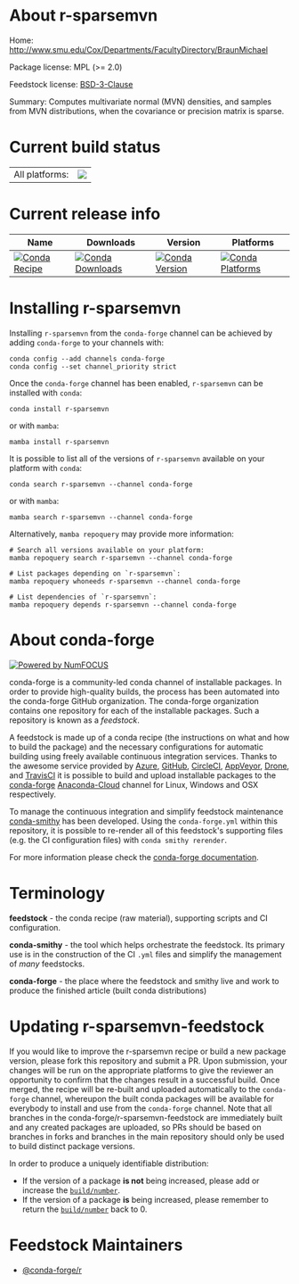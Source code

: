 About r-sparsemvn
=================

Home: http://www.smu.edu/Cox/Departments/FacultyDirectory/BraunMichael

Package license: MPL (>= 2.0)

Feedstock license: [BSD-3-Clause](https://github.com/conda-forge/r-sparsemvn-feedstock/blob/main/LICENSE.txt)

Summary: Computes multivariate normal (MVN) densities, and samples from MVN distributions, when the covariance or precision matrix is sparse.

Current build status
====================


<table><tr><td>All platforms:</td>
    <td>
      <a href="https://dev.azure.com/conda-forge/feedstock-builds/_build/latest?definitionId=2506&branchName=main">
        <img src="https://dev.azure.com/conda-forge/feedstock-builds/_apis/build/status/r-sparsemvn-feedstock?branchName=main">
      </a>
    </td>
  </tr>
</table>

Current release info
====================

| Name | Downloads | Version | Platforms |
| --- | --- | --- | --- |
| [![Conda Recipe](https://img.shields.io/badge/recipe-r--sparsemvn-green.svg)](https://anaconda.org/conda-forge/r-sparsemvn) | [![Conda Downloads](https://img.shields.io/conda/dn/conda-forge/r-sparsemvn.svg)](https://anaconda.org/conda-forge/r-sparsemvn) | [![Conda Version](https://img.shields.io/conda/vn/conda-forge/r-sparsemvn.svg)](https://anaconda.org/conda-forge/r-sparsemvn) | [![Conda Platforms](https://img.shields.io/conda/pn/conda-forge/r-sparsemvn.svg)](https://anaconda.org/conda-forge/r-sparsemvn) |

Installing r-sparsemvn
======================

Installing `r-sparsemvn` from the `conda-forge` channel can be achieved by adding `conda-forge` to your channels with:

```
conda config --add channels conda-forge
conda config --set channel_priority strict
```

Once the `conda-forge` channel has been enabled, `r-sparsemvn` can be installed with `conda`:

```
conda install r-sparsemvn
```

or with `mamba`:

```
mamba install r-sparsemvn
```

It is possible to list all of the versions of `r-sparsemvn` available on your platform with `conda`:

```
conda search r-sparsemvn --channel conda-forge
```

or with `mamba`:

```
mamba search r-sparsemvn --channel conda-forge
```

Alternatively, `mamba repoquery` may provide more information:

```
# Search all versions available on your platform:
mamba repoquery search r-sparsemvn --channel conda-forge

# List packages depending on `r-sparsemvn`:
mamba repoquery whoneeds r-sparsemvn --channel conda-forge

# List dependencies of `r-sparsemvn`:
mamba repoquery depends r-sparsemvn --channel conda-forge
```


About conda-forge
=================

[![Powered by
NumFOCUS](https://img.shields.io/badge/powered%20by-NumFOCUS-orange.svg?style=flat&colorA=E1523D&colorB=007D8A)](https://numfocus.org)

conda-forge is a community-led conda channel of installable packages.
In order to provide high-quality builds, the process has been automated into the
conda-forge GitHub organization. The conda-forge organization contains one repository
for each of the installable packages. Such a repository is known as a *feedstock*.

A feedstock is made up of a conda recipe (the instructions on what and how to build
the package) and the necessary configurations for automatic building using freely
available continuous integration services. Thanks to the awesome service provided by
[Azure](https://azure.microsoft.com/en-us/services/devops/), [GitHub](https://github.com/),
[CircleCI](https://circleci.com/), [AppVeyor](https://www.appveyor.com/),
[Drone](https://cloud.drone.io/welcome), and [TravisCI](https://travis-ci.com/)
it is possible to build and upload installable packages to the
[conda-forge](https://anaconda.org/conda-forge) [Anaconda-Cloud](https://anaconda.org/)
channel for Linux, Windows and OSX respectively.

To manage the continuous integration and simplify feedstock maintenance
[conda-smithy](https://github.com/conda-forge/conda-smithy) has been developed.
Using the ``conda-forge.yml`` within this repository, it is possible to re-render all of
this feedstock's supporting files (e.g. the CI configuration files) with ``conda smithy rerender``.

For more information please check the [conda-forge documentation](https://conda-forge.org/docs/).

Terminology
===========

**feedstock** - the conda recipe (raw material), supporting scripts and CI configuration.

**conda-smithy** - the tool which helps orchestrate the feedstock.
                   Its primary use is in the construction of the CI ``.yml`` files
                   and simplify the management of *many* feedstocks.

**conda-forge** - the place where the feedstock and smithy live and work to
                  produce the finished article (built conda distributions)


Updating r-sparsemvn-feedstock
==============================

If you would like to improve the r-sparsemvn recipe or build a new
package version, please fork this repository and submit a PR. Upon submission,
your changes will be run on the appropriate platforms to give the reviewer an
opportunity to confirm that the changes result in a successful build. Once
merged, the recipe will be re-built and uploaded automatically to the
`conda-forge` channel, whereupon the built conda packages will be available for
everybody to install and use from the `conda-forge` channel.
Note that all branches in the conda-forge/r-sparsemvn-feedstock are
immediately built and any created packages are uploaded, so PRs should be based
on branches in forks and branches in the main repository should only be used to
build distinct package versions.

In order to produce a uniquely identifiable distribution:
 * If the version of a package **is not** being increased, please add or increase
   the [``build/number``](https://docs.conda.io/projects/conda-build/en/latest/resources/define-metadata.html#build-number-and-string).
 * If the version of a package **is** being increased, please remember to return
   the [``build/number``](https://docs.conda.io/projects/conda-build/en/latest/resources/define-metadata.html#build-number-and-string)
   back to 0.

Feedstock Maintainers
=====================

* [@conda-forge/r](https://github.com/conda-forge/r/)

